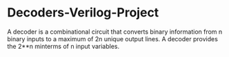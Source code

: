 # Decoders-Verilog-Project
A decoder is a combinational circuit that converts binary information from n binary inputs to a maximum of 2n unique output lines. A decoder provides the 2**n minterms of n input variables.
